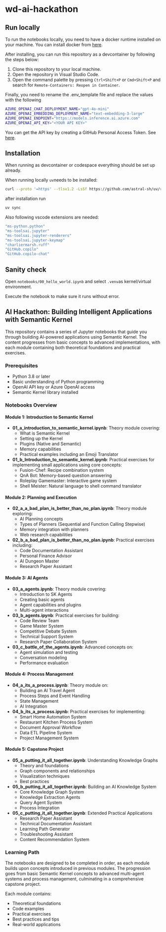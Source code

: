 # wd-ai-hackathon

## Run locally

To run the notebooks locally, you need to have a docker runtime installed on your machine. You can install docker from [here](https://docs.docker.com/get-docker/).

After installing, you can run this repository as a devcontainer by following the steps below:

1. Clone this repository to your local machine.
2. Open the repository in Visual Studio Code.
3. Open the command palette by pressing `Ctrl+Shift+P` or `Cmd+Shift+P` and search for `Remote-Containers: Reopen in Container`.

Finally, you need to rename the .env_template file and replace the values with the following

```sh
AZURE_OPENAI_CHAT_DEPLOYMENT_NAME="gpt-4o-mini"
AZURE_OPENAI_EMBEDDING_DEPLOYMENT_NAME="text-embedding-3-large"
AZURE_OPENAI_ENDPOINT="https://models.inference.ai.azure.com"
AZURE_OPENAI_API_KEY="<YOUR API KEY>"
```

You can get the API key by creating a GitHub Personal Access Token. See [here](https://github.com/settings/tokens).


## Installation

When running as devcontainer or codespace everything should be set up already.

When running locally `uv`needs to be installed:

```sh
curl --proto '=https' --tlsv1.2 -LsSf https://github.com/astral-sh/uv/releases/download/0.5.4/uv-installer.sh | sh

```

after installation run

```sh
uv sync
```

Also following vscode extensions are needed:

```sh
"ms-python.python"
"ms-toolsai.jupyter"
"ms-toolsai.jupyter-renderers"
"ms-toolsai.jupyter-keymap"
"charliermarsh.ruff"
"GitHub.copilo"
"GitHub.copilo-chat"
```

## Sanity check

Open `notebooks/00_hello_world.ipynb` and select `.venv`as kernel/virtual environment.

Execute the notebook to make sure it runs without error.

## AI Hackathon: Building Intelligent Applications with Semantic Kernel

This repository contains a series of Jupyter notebooks that guide you through building AI-powered applications using Semantic Kernel. The content progresses from basic concepts to advanced implementations, with each module containing both theoretical foundations and practical exercises.

### Prerequisites

- Python 3.8 or later
- Basic understanding of Python programming
- OpenAI API key or Azure OpenAI access
- Semantic Kernel library installed

### Notebooks Overview

#### Module 1: Introduction to Semantic Kernel

- **01_a_introduction_to_semantic_kernel.ipynb**: Theory module covering:
  - What is Semantic Kernel
  - Setting up the Kernel
  - Plugins (Native and Semantic)
  - Memory capabilities
  - Practical examples including an Emoji Translator
- **01_b_Introduction_to_semantic_kernel.ipynb**: Practical exercises for implementing small applications using core concepts:
  - Fusion-Chef: Recipe combination system
  - QnA Bot: Memory-based question answering
  - Roleplay Gamemaster: Interactive game system
  - Shell Meister: Natural language to shell command translator

#### Module 2: Planning and Execution

- **02_a_a_bad_plan_is_better_than_no_plan.ipynb**: Theory module exploring:
  - AI Planning concepts
  - Types of Planners (Sequential and Function Calling Stepwise)
  - Memory integration with planners
  - Web research capabilities
- **02_b_a_bad_plan_is_better_than_no_plan.ipynb**: Practical exercises including:
  - Code Documentation Assistant
  - Personal Finance Advisor
  - AI Dungeon Master
  - Research Paper Assistant

#### Module 3: AI Agents

- **03_a_agents.ipynb**: Theory module covering:
  - Introduction to SK Agents
  - Creating basic agents
  - Agent capabilities and plugins
  - Multi-agent interactions
- **03_b_agents.ipynb**: Practical exercises for building:
  - Code Review Team
  - Game Master System
  - Competitive Debate System
  - Technical Support System
  - Research Paper Collaboration System
- **03_c_battle_of_the_agents.ipynb**: Advanced concepts on:
  - Agent simulation and testing
  - Conversation modeling
  - Performance evaluation

#### Module 4: Process Management

- **04_a_its_a_process.ipynb**: Theory module on:
  - Building an AI Travel Agent
  - Process Steps and Event Handling
  - State Management
  - AI Integration
- **04_b_its_a_process.ipynb**: Practical exercises for implementing:
  - Smart Home Automation System
  - Restaurant Kitchen Process System
  - Document Approval Workflow
  - Data ETL Pipeline System
  - Project Management System

#### Module 5: Capstone Project

- **05_a_putting_it_all_together.ipynb**: Understanding Knowledge Graphs
  - Theory and foundations
  - Graph components and relationships
  - Visualization techniques
  - Best practices
- **05_b_putting_it_all_together.ipynb**: Building an AI Knowledge System
  - Core Knowledge Graph System
  - Knowledge Extraction Agents
  - Query Agent System
  - Process Integration
- **05_c_putting_it_all_together.ipynb**: Extended Practical Applications
  - Research Paper Assistant
  - Technical Documentation Assistant
  - Learning Path Generator
  - Troubleshooting Assistant
  - Content Recommendation System

### Learning Path

The notebooks are designed to be completed in order, as each module builds upon concepts introduced in previous modules. The progression goes from basic Semantic Kernel concepts to advanced multi-agent systems and process management, culminating in a comprehensive capstone project.

Each module contains:

- Theoretical foundations
- Code examples
- Practical exercises
- Best practices and tips
- Real-world applications
